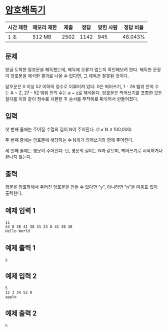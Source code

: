 # [암호해독기](https://www.acmicpc.net/problem/17176)

| 시간 제한 | 메모리 제한 | 제출 | 정답 | 맞힌 사람 | 정답 비율 |
| --- | --- | --- | --- | --- | --- |
| 1 초 | 512 MB | 2502 | 1142 | 945 | 48.043% |

## 문제

방금 도착한 암호문을 해독했는데, 해독에 오류가 없는지 확인해보려 한다. 해독한 문장이 암호문을 해석한 결과로 나올 수 없다면, 그 해독은 잘못된 것이다.

암호문은 0 이상 52 이하의 정수로 이루어져 있다. 0은 띄어쓰기, 1 - 26 범위 안의 수는 A ~ Z, 27 - 52 범위 안의 수는 a ~ z로 해석된다. 암호문은 띄어쓰기를 포함한 모든 철자를 이와 같이 정수로 치환한 후 순서를 무작위로 뒤섞어서 만들어졌다.

## 입력

첫 번째 줄에는 주어질 수열의 길이 N이 주어진다. (1 ≤ N ≤ 100,000)

두 번째 줄에는 암호문에 해당하는 수 N개가 띄어쓰기와 함께 주어진다.

세 번째 줄에는 평문이 주어진다. 단, 평문의 길이는 N과 같으며, 띄어쓰기로 시작하거나 끝나지 않는다.

## 출력

평문을 암호화해서 주어진 암호문을 만들 수 있다면 "y", 아니라면 "n"을 따옴표 없이 출력한다.

## 예제 입력 1

```
11
44 0 38 41 38 31 23 8 41 30 38
Hello World

```

## 예제 출력 1

```
y

```

## 예제 입력 2

```
5
12 3 34 52 0
apple

```

## 예제 출력 2

```
n
```
